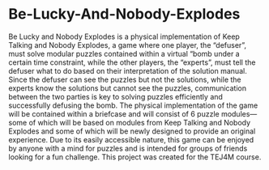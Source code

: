 # Be-Lucky-And-Nobody-Explodes
Be Lucky and Nobody Explodes is a physical implementation of Keep Talking and Nobody Explodes, a game where one player, the “defuser”, must solve modular puzzles contained within a virtual “bomb under a certain time constraint, while the other players, the “experts”, must tell the defuser what to do based on their interpretation of the solution manual. Since the defuser can see the puzzles but not the solutions, while the experts know the solutions but cannot see the puzzles, communication between the two parties is key to solving puzzles efficiently and successfully defusing the bomb. The physical implementation of the game will be contained within a briefcase and will consist of 6 puzzle modules—some of which will be based on modules from Keep Talking and Nobody Explodes and some of which will be newly designed to provide an original experience. Due to its easily accessible nature, this game can be enjoyed by anyone with a mind for puzzles and is intended for groups of friends looking for a fun challenge. This project was created for the TEJ4M course.
